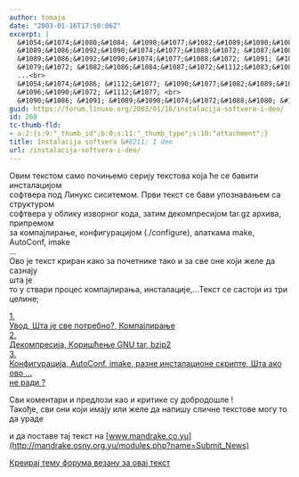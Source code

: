 ```yaml
---
author: tomaja
date: "2003-01-16T17:50:06Z"
excerpt: |
  &#1054;&#1074;&#1080;&#1084; &#1090;&#1077;&#1082;&#1089;&#1090;&#1086;&#1084; &#1089;&#1072;&#1084;&#1086; &#1087;&#1086;&#1095;&#1080;&#1114;&#1077;&#1084;&#1086; &#1089;&#1077;&#1088;&#1080;&#1112;&#1091; &#1090;&#1077;&#1082;&#1089;&#1090;&#1086;&#1074;&#1072; &#1082;&#1086;&#1112;&#1072; &#1115;&#1077; &#1089;&#1077; &#1073;&#1072;&#1074;&#1080;&#1090;&#1080; &#1080;&#1085;&#1089;&#1090;&#1072;&#1083;&#1072;&#1094;&#1080;&#1112;&#1086;&#1084;
  &#1089;&#1086;&#1092;&#1090;&#1074;&#1077;&#1088;&#1072; &#1087;&#1086;&#1076; &#1051;&#1080;&#1085;&#1091;&#1082;&#1089; &#1089;&#1080;&#1089;&#1080;&#1090;&#1077;&#1084;&#1086;&#1084;. &#1055;&#1088;&#1074;&#1080; &#1090;&#1077;&#1082;&#1089;&#1090; &#1089;&#1077; &#1073;&#1072;&#1074;&#1080; &#1091;&#1087;&#1086;&#1079;&#1085;&#1072;&#1074;&#1072;&#1114;&#1077;&#1084; &#1089;&#1072; &#1089;&#1090;&#1088;&#1091;&#1082;&#1090;&#1091;&#1088;&#1086;&#1084;
  &#1089;&#1086;&#1092;&#1090;&#1074;&#1077;&#1088;&#1072; &#1091; &#1086;&#1073;&#1083;&#1080;&#1082;&#1091; &#1080;&#1079;&#1074;&#1086;&#1088;&#1085;&#1086;&#1075; &#1082;&#1086;&#1076;&#1072;, &#1079;&#1072;&#1090;&#1080;&#1084; &#1076;&#1077;&#1082;&#1086;&#1084;&#1087;&#1088;&#1077;&#1089;&#1080;&#1112;&#1086;&#1084; tar.gz &#1072;&#1088;&#1093;&#1080;&#1074;&#1072;, &#1087;&#1088;&#1080;&#1087;&#1088;&#1077;&#1084;&#1086;&#1084;
  &#1079;&#1072; &#1082;&#1086;&#1084;&#1087;&#1072;&#1112;&#1083;&#1080;&#1088;&#1072;&#1114;&#1077;, &#1082;&#1086;&#1085;&#1092;&#1080;&#1075;&#1091;&#1088;&#1072;&#1094;&#1080;&#1112;&#1086;&#1084; (./configure), &#1072;&#1083;&#1072;&#1090;&#1082;&#1072;&#1084;&#1072; make, AutoConf, imake
  ...<br>
  &#1054;&#1074;&#1086; &#1112;&#1077; &#1090;&#1077;&#1082;&#1089;&#1090; &#1082;&#1088;&#1080;&#1088;&#1072;&#1085; &#1082;&#1072;&#1082;&#1086; &#1079;&#1072; &#1087;&#1086;&#1095;&#1077;&#1090;&#1085;&#1080;&#1082;&#1077; &#1090;&#1072;&#1082;&#1086; &#1080; &#1079;&#1072; &#1089;&#1074;&#1077; &#1086;&#1085;&#1077; &#1082;&#1086;&#1112;&#1080; &#1078;&#1077;&#1083;&#1077; &#1076;&#1072; &#1089;&#1072;&#1079;&#1085;&#1072;&#1112;&#1091;
  &#1096;&#1090;&#1072; &#1112;&#1077; <br>
  &#1090;&#1086; &#1091; &#1089;&#1090;&#1074;&#1072;&#1088;&#1080; &#1087;&#1088;&#1086;&#1094;&#1077;&#1089; &#1082;&#1086;&#1084;&#1087;&#1072;&#1112;&#1083;&#1080;&#1088;&#1072;&#1114;&#1072;, &#1080;&#1085;&#1089;&#1090;&#1072;&#1083;&#1072;&#1094;&#1080;&#1112;&#1077;,...
guid: https://forum.linuxo.org/2003/01/16/instalacija-softvera-i-deo/
id: 268
tc-thumb-fld:
- a:2:{s:9:"_thumb_id";b:0;s:11:"_thumb_type";s:10:"attachment";}
title: Instalacija softvera &#8211; I deo
url: /instalacija-softvera-i-deo/
---
```

&#1054;&#1074;&#1080;&#1084; &#1090;&#1077;&#1082;&#1089;&#1090;&#1086;&#1084; &#1089;&#1072;&#1084;&#1086; &#1087;&#1086;&#1095;&#1080;&#1114;&#1077;&#1084;&#1086; &#1089;&#1077;&#1088;&#1080;&#1112;&#1091; &#1090;&#1077;&#1082;&#1089;&#1090;&#1086;&#1074;&#1072; &#1082;&#1086;&#1112;&#1072; &#1115;&#1077; &#1089;&#1077; &#1073;&#1072;&#1074;&#1080;&#1090;&#1080; &#1080;&#1085;&#1089;&#1090;&#1072;&#1083;&#1072;&#1094;&#1080;&#1112;&#1086;&#1084;  
&#1089;&#1086;&#1092;&#1090;&#1074;&#1077;&#1088;&#1072; &#1087;&#1086;&#1076; &#1051;&#1080;&#1085;&#1091;&#1082;&#1089; &#1089;&#1080;&#1089;&#1080;&#1090;&#1077;&#1084;&#1086;&#1084;. &#1055;&#1088;&#1074;&#1080; &#1090;&#1077;&#1082;&#1089;&#1090; &#1089;&#1077; &#1073;&#1072;&#1074;&#1080; &#1091;&#1087;&#1086;&#1079;&#1085;&#1072;&#1074;&#1072;&#1114;&#1077;&#1084; &#1089;&#1072; &#1089;&#1090;&#1088;&#1091;&#1082;&#1090;&#1091;&#1088;&#1086;&#1084;  
&#1089;&#1086;&#1092;&#1090;&#1074;&#1077;&#1088;&#1072; &#1091; &#1086;&#1073;&#1083;&#1080;&#1082;&#1091; &#1080;&#1079;&#1074;&#1086;&#1088;&#1085;&#1086;&#1075; &#1082;&#1086;&#1076;&#1072;, &#1079;&#1072;&#1090;&#1080;&#1084; &#1076;&#1077;&#1082;&#1086;&#1084;&#1087;&#1088;&#1077;&#1089;&#1080;&#1112;&#1086;&#1084; tar.gz &#1072;&#1088;&#1093;&#1080;&#1074;&#1072;, &#1087;&#1088;&#1080;&#1087;&#1088;&#1077;&#1084;&#1086;&#1084;  
&#1079;&#1072; &#1082;&#1086;&#1084;&#1087;&#1072;&#1112;&#1083;&#1080;&#1088;&#1072;&#1114;&#1077;, &#1082;&#1086;&#1085;&#1092;&#1080;&#1075;&#1091;&#1088;&#1072;&#1094;&#1080;&#1112;&#1086;&#1084; (./configure), &#1072;&#1083;&#1072;&#1090;&#1082;&#1072;&#1084;&#1072; make, AutoConf, imake  
&#8230;  
&#1054;&#1074;&#1086; &#1112;&#1077; &#1090;&#1077;&#1082;&#1089;&#1090; &#1082;&#1088;&#1080;&#1088;&#1072;&#1085; &#1082;&#1072;&#1082;&#1086; &#1079;&#1072; &#1087;&#1086;&#1095;&#1077;&#1090;&#1085;&#1080;&#1082;&#1077; &#1090;&#1072;&#1082;&#1086; &#1080; &#1079;&#1072; &#1089;&#1074;&#1077; &#1086;&#1085;&#1077; &#1082;&#1086;&#1112;&#1080; &#1078;&#1077;&#1083;&#1077; &#1076;&#1072; &#1089;&#1072;&#1079;&#1085;&#1072;&#1112;&#1091;  
&#1096;&#1090;&#1072; &#1112;&#1077;  
&#1090;&#1086; &#1091; &#1089;&#1090;&#1074;&#1072;&#1088;&#1080; &#1087;&#1088;&#1086;&#1094;&#1077;&#1089; &#1082;&#1086;&#1084;&#1087;&#1072;&#1112;&#1083;&#1080;&#1088;&#1072;&#1114;&#1072;, &#1080;&#1085;&#1089;&#1090;&#1072;&#1083;&#1072;&#1094;&#1080;&#1112;&#1077;,&#8230;<!--break-->&#1058;&#1077;&#1082;&#1089;&#1090; &#1089;&#1077; &#1089;&#1072;&#1089;&#1090;&#1086;&#1112;&#1080; &#1080;&#1079; &#1090;&#1088;&#1080; &#1094;&#1077;&#1083;&#1080;&#1085;&#1077;;

[1.  
&#1059;&#1074;&#1086;&#1076;, &#1064;&#1090;&#1072; &#1112;&#1077; &#1089;&#1074;&#1077; &#1087;&#1086;&#1090;&#1088;&#1077;&#1073;&#1085;&#1086;?, &#1050;&#1086;&#1084;&#1087;&#1072;&#1112;&#1083;&#1080;&#1088;&#1072;&#1114;&#1077;](http://mandrake.osny.org.yu/modules.php?name=Content&pa=showpage&pid=7&page=1)  
[2.  
&#1044;&#1077;&#1082;&#1086;&#1084;&#1087;&#1088;&#1077;&#1089;&#1080;&#1112;&#1072;, &#1050;o&#1088;&#1080;&#1096;&#1115;&#1077;&#1114;&#1077; GNU tar, bzip2](http://mandrake.osny.org.yu/modules.php?name=Content&pa=showpage&pid=7&page=2)  
[3.  
&#1050;&#1086;&#1085;&#1092;&#1080;&#1075;&#1091;&#1088;&#1072;&#1094;&#1080;&#1112;&#1072;, AutoConf, imake, &#1088;&#1072;&#1079;&#1085;&#1077; &#1080;&#1085;&#1089;&#1090;&#1072;&#1083;&#1072;&#1094;&#1080;&#1086;&#1085;&#1077; &#1089;&#1082;&#1088;&#1080;&#1087;&#1090;&#1077;, &#1064;&#1090;&#1072; &#1072;&#1082;&#1086; &#1086;&#1074;&#1086; &#8230;  
&#1085;&#1077; &#1088;&#1072;&#1076;&#1080; ?](http://mandrake.osny.org.yu/modules.php?name=Content&pa=showpage&pid=8&page=1)

&#1057;&#1074;&#1080; &#1082;&#1086;&#1084;&#1077;&#1085;&#1090;&#1072;&#1088;&#1080; &#1080; &#1087;&#1088;&#1077;&#1076;&#1083;&#1086;&#1079;&#1080; &#1082;&#1072;&#1086; &#1080; &#1082;&#1088;&#1080;&#1090;&#1080;&#1082;&#1077; &#1089;&#1091; &#1076;&#1086;&#1073;&#1088;&#1086;&#1076;&#1086;&#1096;&#1083;&#1077; !  
&#1058;&#1072;&#1082;&#1086;&#1106;&#1077;, &#1089;&#1074;&#1080; &#1086;&#1085;&#1080; &#1082;&#1086;&#1112;&#1080; &#1080;&#1084;&#1072;&#1112;&#1091; &#1080;&#1083;&#1080; &#1078;&#1077;&#1083;&#1077; &#1076;&#1072; &#1085;&#1072;&#1087;&#1080;&#1096;&#1091; &#1089;&#1083;&#1080;&#1095;&#1085;&#1077; &#1090;&#1077;&#1082;&#1089;&#1090;&#1086;&#1074;&#1077; &#1084;&#1086;&#1075;&#1091; &#1090;&#1086; &#1076;&#1072; &#1091;&#1088;&#1072;&#1076;&#1077;  
  
&#1080; &#1076;&#1072; &#1087;&#1086;&#1089;&#1090;&#1072;&#1074;&#1077; &#1090;&#1072;&#1112; &#1090;&#1077;&#1082;&#1089;&#1090; &#1085;&#1072; [www.mandrake.co.yu](http://mandrake.osny.org.yu/modules.php?name=Submit_News)

[Креирај тему форума везану за овај текст](https://linuxo.org/nova-tema-na-forumu/?se_pid=268)